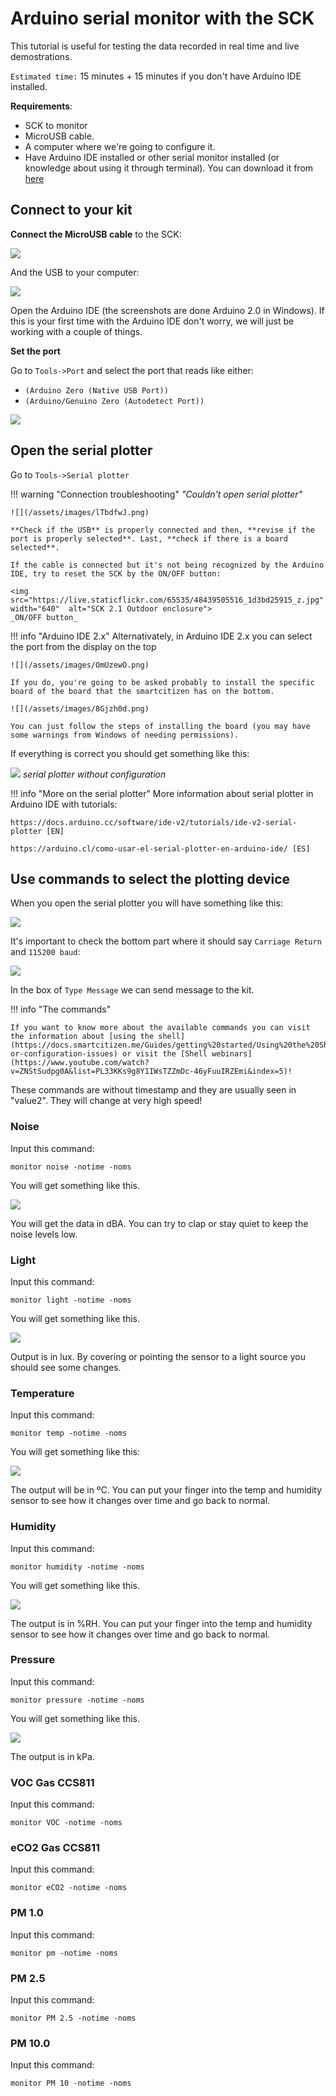 # Arduino serial monitor with the SCK

This tutorial is useful for testing the data recorded in real time and live demostrations.

`Estimated time:` 15 minutes + 15 minutes if you don't have Arduino IDE installed. 
 
**Requirements**:

* SCK to monitor
* MicroUSB cable.
* A computer where we're going to configure it. 
* Have Arduino IDE installed or other serial monitor installed (or knowledge about using it through terminal). You can download it from [here](https://www.arduino.cc/en/software)

## Connect to your kit

**Connect the MicroUSB cable** to the SCK:

![](/assets/images/GzrOomC.png)

And the USB to your computer:

![](/assets/images/JiY7bpZ.jpg)

Open the Arduino IDE (the screenshots are done Arduino 2.0 in Windows). If this is your first time with the Arduino IDE don't worry, we will just be working with a couple of things.

**Set the port** 

Go to `Tools->Port` and  select the port that reads like either: 
- `(Arduino Zero (Native USB Port))`
- `(Arduino/Genuino Zero (Autodetect Port))`

![](/assets/images/XVAq6lP.png)

    
## Open the serial plotter

Go to `Tools->Serial plotter`


!!! warning "Connection troubleshooting"
    _"Couldn't open serial plotter"_

    ![](/assets/images/lTbdfwJ.png)

    **Check if the USB** is properly connected and then, **revise if the port is properly selected**. Last, **check if there is a board selected**. 

    If the cable is connected but it's not being recognized by the Arduino IDE, try to reset the SCK by the ON/OFF button:

    <img src="https://live.staticflickr.com/65535/48439505516_1d3bd25915_z.jpg" width="640"  alt="SCK 2.1 Outdoor enclosure">
    _ON/OFF button_

!!! info "Arduino IDE 2.x"
    Alternativately, in Arduino IDE 2.x you can select the port from the display on the top
    
    ![](/assets/images/OmUzewO.png)
    
    If you do, you're going to be asked probably to install the specific board of the board that the smartcitizen has on the bottom. 
    
    ![](/assets/images/8Gjzh0d.png)
    
    You can just follow the steps of installing the board (you may have some warnings from Windows of needing permissions).
    
If everything is correct you should get something like this:    

![](/assets/images/gfwybmd.png)
_serial plotter without configuration_


!!! info "More on the serial plotter"
    More information about serial plotter in Arduino IDE with tutorials:

    https://docs.arduino.cc/software/ide-v2/tutorials/ide-v2-serial-plotter [EN]

    https://arduino.cl/como-usar-el-serial-plotter-en-arduino-ide/ [ES]

## Use commands to select the plotting device

When you open the serial plotter you will have something like this:

![](/assets/images/yaaSM7l.png)

It's important to check the bottom part where it should say `Carriage Return` and `115200 baud`:

![](/assets/images/nvT5mrN.png)

In the box of `Type Message` we can send message to the kit. 

!!! info "The commands"

    If you want to know more about the available commands you can visit the information about [using the shell](https://docs.smartcitizen.me/Guides/getting%20started/Using%20the%20Shell/#connectivity-or-configuration-issues) or visit the [Shell webinars](https://www.youtube.com/watch?v=ZNStSudpg0A&list=PL33KKs9g8Y1IWsTZZmDc-46yFuuIRZEmi&index=5)!

These commands are without timestamp and they are usually seen in "value2". They will change at very high speed!

### Noise

Input this command: 

```
monitor noise -notime -noms
```

You will get something like this. 

![](/assets/images/zFroBTy.png)

You will get the data in dBA. You can try to clap or stay quiet to keep the noise levels low. 

### Light

Input this command: 

```
monitor light -notime -noms
```

You will get something like this. 

![](/assets/images/x2Jzfyx.png)

Output is in lux. By covering or pointing the sensor to a light source you should see some changes.

### Temperature

Input this command: 

```
monitor temp -notime -noms
```

You will get something like this:

![](/assets/images/w2OpzDg.png)

The output will be in ºC. You can put your finger into the temp and humidity sensor to see how it changes over time and go back to normal. 

### Humidity

Input this command: 

```
monitor humidity -notime -noms
```

You will get something like this. 

![](/assets/images/wHtkknW.png)

The output is in %RH. You can put your finger into the temp and humidity sensor to see how it changes over time and go back to normal. 

### Pressure

Input this command: 

```
monitor pressure -notime -noms
```

You will get something like this. 

![](/assets/images/EcNKmZm.png)

The output is in kPa.

### VOC Gas CCS811

Input this command: 

```
monitor VOC -notime -noms
```

### eCO2 Gas CCS811

Input this command: 

```
monitor eCO2 -notime -noms
```

### PM 1.0

Input this command: 

```
monitor pm -notime -noms
```

### PM 2.5

Input this command: 

```
monitor PM 2.5 -notime -noms
```

### PM 10.0

Input this command: 

```
monitor PM 10 -notime -noms
```
